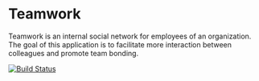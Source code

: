 # Teamwork      

Teamwork is an internal social network for employees of an organization. The goal of this application is to facilitate more interaction between colleagues and promote team bonding.

[![Build Status](https://travis-ci.org/John-Akins/teamwork-backend.svg?branch=master)](https://travis-ci.org/John-Akins/teamwork-backend)
